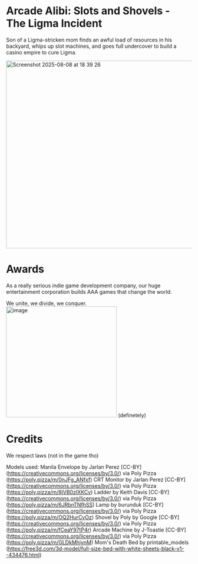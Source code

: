 # Arcade Alibi: Slots and Shovels - The Ligma Incident

Son of a Ligma-stricken mom finds an awful load of resources in his backyard, whips up slot machines, and goes full undercover to build a casino empire to cure Ligma.


<img width="1483" height="508" alt="Screenshot 2025-08-08 at 18 39 26" src="https://github.com/user-attachments/assets/0c09a751-8d00-41b8-b5c4-e1ffb6ce43a0" />

# Awards
As a really serious indie game development company, our huge entertainment corporation builds AAA games that change the world. 


We unite, we divide, we conquer.
<img width="300" height="300" alt="image" src="https://github.com/user-attachments/assets/c11a1381-9a8e-40dc-a6f1-aca00137816b" /> (definetely)

# Credits
We respect laws (not in the game tho)

Models used:
Manila Envelope by Jarlan Perez [CC-BY] (https://creativecommons.org/licenses/by/3.0/) via Poly Pizza (https://poly.pizza/m/0nJFg_ANfxf)
CRT Monitor by Jarlan Perez [CC-BY] (https://creativecommons.org/licenses/by/3.0/) via Poly Pizza (https://poly.pizza/m/8jVB0zIXKCv)
Ladder by Keith Davis [CC-BY] (https://creativecommons.org/licenses/by/3.0/) via Poly Pizza (https://poly.pizza/m/6JRbnTNfhSS)
Lamp by burunduk [CC-BY] (https://creativecommons.org/licenses/by/3.0/) via Poly Pizza (https://poly.pizza/m/OQ2HurCvOz)
Shovel by Poly by Google [CC-BY] (https://creativecommons.org/licenses/by/3.0/) via Poly Pizza (https://poly.pizza/m/fCeaY97tP4r)
Arcade Machine by J-Toastie [CC-BY] (https://creativecommons.org/licenses/by/3.0/) via Poly Pizza (https://poly.pizza/m/GLDkMhiynM)
Mom's Death Bed by printable_models (https://free3d.com/3d-model/full-size-bed-with-white-sheets-black-v1--434476.html)
